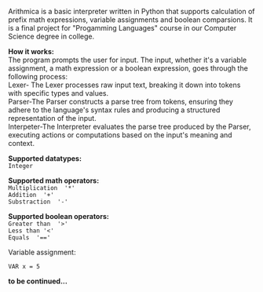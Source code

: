 Arithmica is a basic interpreter written in Python that supports calculation of prefix math expressions, variable assignments and boolean comparsions. 
It is a final project for "Progamming Languages" course in our Computer Science degree in college.

**How it works:**\
The program prompts the user for input. The input, whether it's a variable assignment, a math expression or a boolean expression, goes through the following process:\
Lexer- The Lexer processes raw input text, breaking it down into tokens with specific types and values.\
Parser-The Parser constructs a parse tree from tokens, ensuring they adhere to the language's syntax rules and producing a structured representation of the input.\
Interpeter-The Interpreter evaluates the parse tree produced by the Parser, executing actions or computations based on the input's meaning and context.



**Supported datatypes:**\
`Integer`

**Supported math operators:**\
`Multiplication  '*'`\
`Addition  '+'`\
`Substraction  '-'`

**Supported boolean operators:**\
`Greater than  '>'`\
`Less than '<'`\
`Equals  '=='`



Variable assignment:

```
VAR x = 5
```
**to be continued...**
